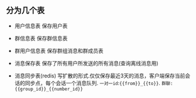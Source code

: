 ## 分为几个表
-  用户信息表
保存用户表


- 群信息表
保存群信息表

- 群用户信息表
保存群组消息和群成员表


- 消息保存表
保存了所有用户所发送的所有消息(查询离线消息用)

- 消息同步表(redis)
写扩散的形式.仅仅保存最近3天的消息，客户端保存当前会话的同步点，每个会话一个消息队列. `一对一id`:`{{from}}_{{to}}`. `群聊:{{group_id}}_{{number_id}}`

